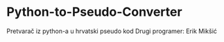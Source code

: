 # Python-to-Pseudo-Converter
Pretvarač iz python-a u hrvatski pseudo kod 
Drugi programer: Erik Mikšić

